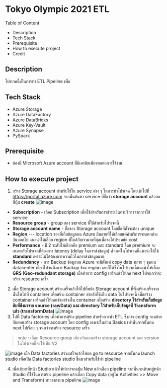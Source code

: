 # Tokyo Olympic 2021 ETL
Table of Content
- Description
- Tech Stack
- Prerequisite
- How to execute project
- Credit

## Description
โปรเจคนี้เป็นการทำ ETL Pipeline เพื่อ

## Tech Stack
- Azure Storage
- Azure DataFactory
- Azure DataBricks
- Azure Key-Vault
- Azure Synapse 
- PySpark
## Prerequisite
- ต้องมี Microsoft Azure account ที่มีเครติตเพียงพอต่อการใช้งาน
## How to execute project
1. สร้าง Storage account สำหรับใช้ใน service ต่าง ๆ ในการทำโปรเจค โดยเข้าไปที่ https://portal.azure.com จากนั้นค้นหา service ที่ชื่อว่า **storage account** แล้วกดที่ปุ่ม **create**
![image](https://github.com/Zhuuuun/TokyoOlympic2021ETL/assets/96523298/1d684a19-a7b2-4600-b19e-797ecc318553)
- **Subscription** - เลือก Subscription เพื่อใช้สำหรับการชำระเงินค่าบริการจากการใช้ service  
- **Resource group** - group ของ service ที่ใช้สำหรับโปรเจคนี้
- **Storage account name** - ชื่อของ Storage account โดยชื่อที่ตั้งจะต้อง unique 
- **Region** --- location ของที่เก็บข้อมูลบน Azure มีหลายที่ให้เลือกแต่ค่าบริการจะแตกต่างกันออกไป แนะนำให้เลือก region ที่ใกล้กับเรามากที่สุดเพื่อจะได้ประหยัด cost 
- **Performance** - มี 2 ระดับให้เลือกคือ premium และ standard โดย premium จะเหมาะกับโปรเจคที่ต้องการ latency (delay ในการส่งข้อมูล) ต่ำ แต่ในโปรเจคนี้แนะนำให้ใช้ **standard** เพราะไม่ได้ต้องการความไวในการส่งข้อมูลมาก
- **Redundancy** - การ Backup ข้อมูลบน Azure จะมีตั้งแต่ copy data หลาย ๆ ชุดบน datacenter เดียวไปจนถึงการ Backup ข้าม region เลยก็ได้ซึ่งในโปรเจคนี้แนะนำให้เลือก **GRS (Geo-redundant storage)** 
เมื่อทำการ config เสร็จแล้วให้กด next ไปจนกว่าจะสร้าง resource เสร็จ
2. เมื่อ Storage account สร้างเสร็จแล้วให้ไปที่หน้า Storage account ที่พึ่งสร้างเสร็จจากนั้นให้ไปที่ container เพื่อสร้าง container สำหรับใช้เก็บ data ในโปรเจคนี้
เมื่อสร้าง container เสร็จแล้วให้กดเข้ามาข้างใน container เพื่อสร้าง **directory ไว้สำหรับเก็บข้อมูลดิบที่ดึงมาจาก source (rawData)**  **และ directory ไว้สำหรับเก็บข้อมูลที่ Transform แล้ว (transformData)**
![image](https://github.com/Zhuuuun/TokyoOlympic2021ETL/assets/96523298/0e39729a-5548-4eae-b195-9fb44e9ca705)
3. ไปที่ Data factories เพื่อทำการสร้าง pipeline สำหรับการทำ ETL ซึ่งการ config จะคล้ายกับตอนสร้าง storage account โดย config เฉพาะในส่วน Basics เท่านั้นจากนั้นกด next ไปเรื่อย ๆ จนกว่าจะสร้าง resource เสร็จ
> note : เลือก Resource group เดียวกับตอนสร้าง storage account และ version ในโปรเจคนี้จะใช้เป็น V2

![image](https://github.com/Zhuuuun/TokyoOlympic2021ETL/assets/96523298/fc37487a-8972-49c9-8a38-3c33f603346e)
เมื่อ Data factories สร้างเสร็จแล้วให้กด go to resource จากนั้นกด launch studio เพื่อเปิด Data factories studio ขึ้นมาสำหรับใช้ทำ pipeline

4. เมื่อเข้ามาที่หน้า Studio แล้วให้ทำการกดปุ่ม New แล้วเลือก pipeline จากนั้นจะเข้ามาสู่หน้า Studio ที่ใช้ในการสร้าง pipeline แล้วเลือก Copy data (อยู่ใน Activities >> Move and Transform) มาวางลงบน pipeline 
![image](https://github.com/Zhuuuun/TokyoOlympic2021ETL/assets/96523298/3a4a73ad-488b-4abf-99eb-1294509ac6ce)



